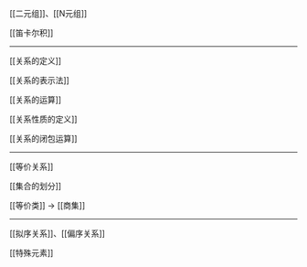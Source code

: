 [[二元组]]、[[N元组]]

[[笛卡尔积]]

---

[[关系的定义]]

[[关系的表示法]]

[[关系的运算]]

[[关系性质的定义]]

[[关系的闭包运算]]

---

[[等价关系]]

[[集合的划分]]

[[等价类]] -> [[商集]]

---

[[拟序关系]]、[[偏序关系]]

[[特殊元素]]